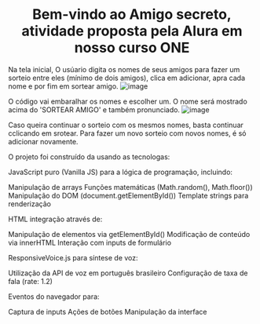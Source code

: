 <h1 align="center"> Bem-vindo ao Amigo secreto, atividade proposta pela Alura em nosso curso ONE</h1>

Na tela inicial, O usúario digita os nomes de seus amigos para fazer um sorteio entre eles (mínimo de dois amigos), clica em adicionar, apra cada nome e por fim em sortear amigo.
![image](https://github.com/user-attachments/assets/601004f6-74b8-4638-a2a7-43d48aed09a6)

O código vai embaralhar os nomes e escolher um. O nome será mostrado acima do 'SORTEAR AMIGO' e também pronunciado.
![image](https://github.com/user-attachments/assets/c29fc8a4-62f8-49d1-a9f0-b35e0413a7f3)

Caso queira continuar o sorteio com os mesmos nomes, basta continuar cclicando em srotear. Para fazer um novo sorteio com novos nomes, é só adicionar novamente.

O projeto foi construído da usando as tecnologas:

JavaScript puro (Vanilla JS) para a lógica de programação, incluindo:

  Manipulação de arrays
  Funções matemáticas (Math.random(), Math.floor())
  Manipulação do DOM (document.getElementById())
  Template strings para renderização

HTML integração através de:

  Manipulação de elementos via getElementById()
  Modificação de conteúdo via innerHTML
  Interação com inputs de formulário
  
ResponsiveVoice.js para síntese de voz:

  Utilização da API de voz em português brasileiro
  Configuração de taxa de fala (rate: 1.2)

Eventos do navegador para:

  Captura de inputs
  Ações de botões
  Manipulação da interface

